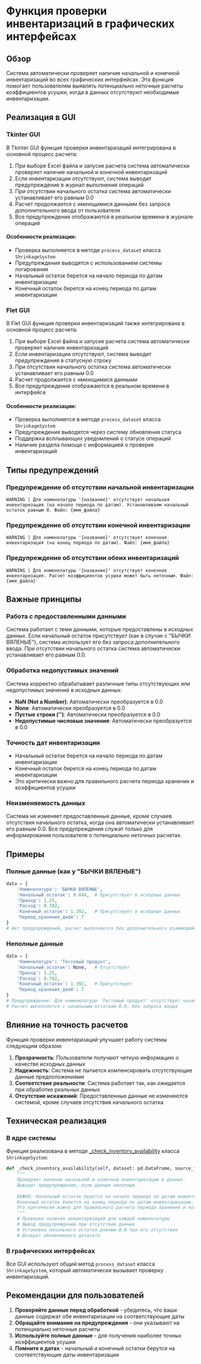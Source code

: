 # Функция проверки инвентаризаций в графических интерфейсах

## Обзор

Система автоматически проверяет наличие начальной и конечной инвентаризаций во всех графических интерфейсах. Эта функция помогает пользователям выявлять потенциально неточные расчеты коэффициентов усушки, когда в данных отсутствуют необходимые инвентаризации.

## Реализация в GUI

### Tkinter GUI

В Tkinter GUI функция проверки инвентаризаций интегрирована в основной процесс расчета:

1. При выборе Excel файла и запуске расчета система автоматически проверяет наличие начальной и конечной инвентаризаций
2. Если инвентаризации отсутствуют, система выводит предупреждения в журнал выполнения операций
3. При отсутствии начального остатка система автоматически устанавливает его равным 0.0
4. Расчет продолжается с имеющимися данными без запроса дополнительного ввода от пользователя
5. Все предупреждения отображаются в реальном времени в журнале операций

#### Особенности реализации:
- Проверка выполняется в методе `process_dataset` класса `ShrinkageSystem`
- Предупреждения выводятся с использованием системы логирования
- Начальный остаток берется на начало периода по датам инвентаризации
- Конечный остаток берется на конец периода по датам инвентаризации

### Flet GUI

В Flet GUI функция проверки инвентаризаций также интегрирована в основной процесс расчета:

1. При выборе Excel файла и запуске расчета система автоматически проверяет наличие инвентаризаций
2. Если инвентаризации отсутствуют, система выводит предупреждения в статусную строку
3. При отсутствии начального остатка система автоматически устанавливает его равным 0.0
4. Расчет продолжается с имеющимися данными
5. Все предупреждения отображаются в реальном времени в интерфейсе

#### Особенности реализации:
- Проверка выполняется в методе `process_dataset` класса `ShrinkageSystem`
- Предупреждения выводятся через систему обновления статуса
- Поддержка всплывающих уведомлений о статусе операций
- Наличие раздела помощи с информацией о проверке инвентаризаций

## Типы предупреждений

### Предупреждение об отсутствии начальной инвентаризации
```
WARNING | Для номенклатуры '{название}' отсутствует начальная инвентаризация (на начало периода по датам). Устанавливаем начальный остаток равным 0. Файл: {имя_файла}
```

### Предупреждение об отсутствии конечной инвентаризации
```
WARNING | Для номенклатуры '{название}' отсутствует конечная инвентаризация (на конец периода по датам). Файл: {имя_файла}
```

### Предупреждение об отсутствии обеих инвентаризаций
```
WARNING | Для номенклатуры '{название}' отсутствует конечная инвентаризация. Расчет коэффициентов усушки может быть неточным. Файл: {имя_файла}
```

## Важные принципы

### Работа с предоставленными данными
Система работает с теми данными, которые предоставлены в исходных данных. Если начальный остаток присутствует (как в случае с "БЫЧКИ ВЯЛЕНЫЕ"), система использует его без запроса дополнительного ввода. При отсутствии начального остатка система автоматически устанавливает его равным 0.0.

### Обработка недопустимых значений
Система корректно обрабатывает различные типы отсутствующих или недопустимых значений в исходных данных:
- **NaN (Not a Number)**: Автоматически преобразуется в 0.0
- **None**: Автоматически преобразуется в 0.0
- **Пустые строки ('')**: Автоматически преобразуется в 0.0
- **Недопустимые числовые значения**: Автоматически преобразуется в 0.0

### Точность дат инвентаризации
- Начальный остаток берется на начало периода по датам инвентаризации
- Конечный остаток берется на конец периода по датам инвентаризации
- Это критически важно для правильного расчета периода хранения и коэффициентов усушки

### Неизменяемость данных
Система не изменяет предоставленные данные, кроме случаев отсутствия начального остатка, когда она автоматически устанавливает его равным 0.0. Все предупреждения служат только для информирования пользователя о потенциально неточных расчетах.

## Примеры

### Полные данные (как у "БЫЧКИ ВЯЛЕНЫЕ")
```python
data = {
    'Номенклатура': 'БЫЧКИ ВЯЛЕНЫЕ',
    'Начальный_остаток': 0.844,  # Присутствует в исходных данных
    'Приход': 1.25,
    'Расход': 0.702,
    'Конечный_остаток': 1.392,   # Присутствует в исходных данных
    'Период_хранения_дней': 7
}
# Нет предупреждений, расчет выполняется без дополнительного взаимодействия
```

### Неполные данные
```python
data = {
    'Номенклатура': 'Тестовый продукт',
    'Начальный_остаток': None,   # Отсутствует
    'Приход': 1.25,
    'Расход': 0.702,
    'Конечный_остаток': 1.392,   # Присутствует
    'Период_хранения_дней': 7
}
# Предупреждение: Для номенклатуры 'Тестовый продукт' отсутствует начальная инвентаризация (на начало периода по датам). Устанавливаем начальный остаток равным 0.
# Расчет выполняется с начальным остатком 0.0, без запроса ввода
```

## Влияние на точность расчетов

Функция проверки инвентаризаций улучшает работу системы следующим образом:

1. **Прозрачность**: Пользователи получают четкую информацию о качестве исходных данных
2. **Надежность**: Система не пытается компенсировать отсутствующие данные предположениями
3. **Соответствие реальности**: Система работает так, как ожидается при обработке реальных данных
4. **Отсутствие искажений**: Предоставленные данные не изменяются системой, кроме случаев отсутствия начального остатка

## Техническая реализация

### В ядре системы
Функция реализована в методе [_check_inventory_availability](file:///c%3A/Users/D_909/Desktop/%D0%B4%D0%BB%D1%8F%20%D0%BD%D0%BE%D0%B2%D0%BE%D0%B3%D0%BE%20%D0%BF%D1%80%D0%BE%D0%B5%D0%BA%D1%82%D0%B0/src/core/shrinkage_system.py#L116-L181) класса `ShrinkageSystem`:

```python
def _check_inventory_availability(self, dataset: pd.DataFrame, source_filename: str) -> pd.DataFrame:
    """
    Проверяет наличие начальной и конечной инвентаризации в данных.
    Выводит предупреждение, если данные неполные.
    
    ВАЖНО: Начальный остаток берется на начало периода по датам инвентаризации.
    Конечный остаток берется на конец периода по датам инвентаризации.
    Это критически важно для правильного расчета периода хранения и коэффициентов усушки.
    """
    # Проверка наличия инвентаризаций для каждой номенклатуры
    # Вывод предупреждений при отсутствии данных
    # Установка начального остатка равным 0.0 при его отсутствии
    # Возврат обновленного датасета
```

### В графических интерфейсах
Все GUI используют общий метод `process_dataset` класса `ShrinkageSystem`, который автоматически вызывает проверку инвентаризаций.

## Рекомендации для пользователей

1. **Проверяйте данные перед обработкой** - убедитесь, что ваши данные содержат обе инвентаризации на соответствующие даты
2. **Обращайте внимание на предупреждения** - они указывают на потенциально неточные расчеты
3. **Используйте полные данные** - для получения наиболее точных коэффициентов усушки
4. **Помните о датах** - начальный и конечный остатки берутся на соответствующие даты инвентаризации